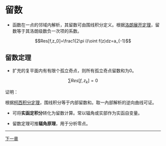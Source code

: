 # 留数

- 函数在一点的邻域内解析，其留数可由围线积分定义。根据[洛朗展开定理](%E7%BA%A7%E6%95%B0.md)，留数等于其洛朗级数负一次项的系数。

$$Res[f,z_0]=\frac1{2\pi i}\oint f(z)dz=a_{-1}$$

## 留数定理

- 扩充的复平面内有有限个孤立奇点，则所有孤立奇点留数和为0。

$$\sum Res[f,z_k]=0$$

证明：

根据[柯西积分定理](%E7%A7%AF%E5%88%86.md)，围线积分等于内部留数和。取一內部解析的逆向曲线可证。

- 可将**实函定积分**转化为留数计算。常以辐角或实部作为实函自变量。

- 留数定理可推**辐角原理**，用于分析零点。

---

[下一章](%E4%BF%9D%E5%BD%A2%E6%98%A0%E5%B0%84.md)
